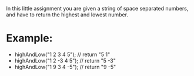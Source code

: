 


<p>In this little assignment you are given a string of space separated numbers, and have to return the highest and lowest number.</p>

<h1>Example:</h1>

<ul>
    <li>highAndLow("1 2 3 4 5"); // return "5 1"</li>
    <li>highAndLow("1 2 -3 4 5"); // return "5 -3"</li>
    <li>highAndLow("1 9 3 4 -5"); // return "9 -5"</li>
</ul>



